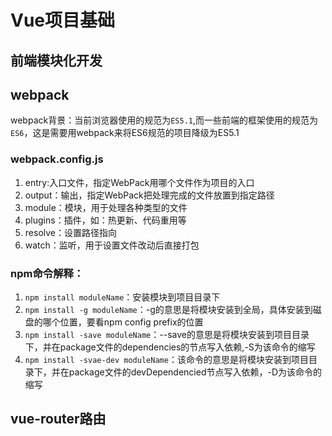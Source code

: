# Vue项目基础

## 前端模块化开发

## webpack

webpack背景：当前浏览器使用的规范为`ES5.1`,而一些前端的框架使用的规范为`ES6`，这是需要用webpack来将ES6规范的项目降级为ES5.1

### webpack.config.js

1. entry:入口文件，指定WebPack用哪个文件作为项目的入口
2. output：输出，指定WebPack把处理完成的文件放置到指定路径
3. module：模块，用于处理各种类型的文件
4. plugins：插件，如：热更新、代码重用等
5. resolve：设置路径指向
6. watch：监听，用于设置文件改动后直接打包

### npm命令解释：

1. `npm install moduleName`：安装模块到项目目录下
2. `npm install -g moduleName`：-g的意思是将模块安装到全局，具体安装到磁盘的哪个位置，要看npm config prefix的位置
3. `npm install -save moduleName`：--save的意思是将模块安装到项目目录下，并在package文件的dependencies的节点写入依赖,-S为该命令的缩写
4. `npm install -svae-dev moduleName`：该命令的意思是将模块安装到项目目录下，并在package文件的devDependencied节点写入依赖，-D为该命令的缩写

## vue-router路由

